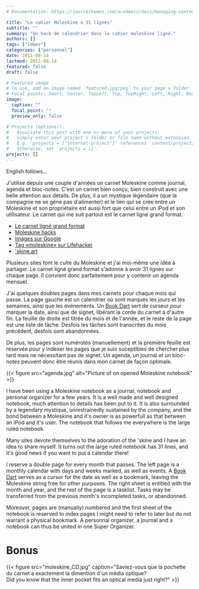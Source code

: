 ```yaml
---
# Documentation: https://sourcethemes.com/academic/docs/managing-content/

title: "Le cahier Moleskine a 31 lignes"
subtitle: ""
summary: "Un hack de calendrier dans le cahier moleskine ligné."
authors: []
tags: ["idées"]
categories: ["personnel"]
date: 2011-08-14
lastmod: 2011-08-14
featured: false
draft: false

# Featured image
# To use, add an image named `featured.jpg/png` to your page's folder.
# Focal points: Smart, Center, TopLeft, Top, TopRight, Left, Right, BottomLeft, Bottom, BottomRight.
image:
  caption: ""
  focal_point: ""
  preview_only: false

# Projects (optional).
#   Associate this post with one or more of your projects.
#   Simply enter your project's folder or file name without extension.
#   E.g. `projects = ["internal-project"]` references `content/project/deep-learning/index.md`.
#   Otherwise, set `projects = []`.
projects: []
---
```


English follows...

J'utilise depuis une couple d'années un carnet Moleskine comme
journal, agenda et bloc-notes. C'est un carnet bien conçu, bien
construit avec une belle attention aux détails. De plus, il a un
mystique légendaire (que la compagnie ne se gêne pas d'alimenter) et
le lien qui se crée entre un Moleskine et son propriétaire est aussi
fort que celui entre un iPod et son utilisateur. Le carnet qui me suit
partout est le carnet ligné grand format.

* [Le carnet ligné grand format](http://www.moleskine.com/fr/catalogue/classic/notebooks/carnet_lign%C3%A9_%E2%80%93_grand_format.php)
* [Moleskine hacks](http://www.moleskine.com/mymoleskine/community/mymoleskine_hacks.php)
* [Images sur Google](http://www.google.ca/search?q=moleskine&amp;um=1&amp;ie=UTF-8&amp;tbm=isch&amp;source=og&amp;sa=N&amp;hl=en&amp;tab=wi&amp;biw=1114&amp;bih=743)
* [Tag «moleskine» sur Lifehacker](http://lifehacker.com/moleskine/)
* ['skine.art](http://www.skineart.com/)

Plusieurs sites font le culte du Moleskine et j'ai moi-même une
idée à partager. Le carnet ligné grand format s'adonne à avoir 31
lignes sur chaque page. Il convient donc parfaitement pour y contenir un
agenda mensuel.

J'ai quelques doubles pages dans mes carnets pour chaque mois
qui passe. La page gauche est un calendrier où sont marqués
les jours et les semaines, ainsi que les événements. Un
[Book Dart](href="http://www.bookdarts.com/") sert de curseur pour
marquer la date, ainsi que de signet, libérant la corde du carnet à
d'autre fin. La feuille de droite est titrée du mois et de l'année, et
le reste de la page est une liste de tâche. Desfois les tâches sont
transcrites du mois précédent, desfois sont abandonnées.

De plus, les pages sont numérotés (manuellement) et la première
feuille est réservée pour y indexer les pages que je suis suceptibles
de chercher plus tard mais ne nécessitant pas de signet. Un agenda, un
journal et un bloc-notes peuvent donc être réunis dans mon carnet de
façon optimale.

{{< figure src="agenda.jpg" alt="Picture of on opened Moleskine notebook" >}}

I have been using a Moleskine notebook as a journal, notebook and
personal organizer for a few years. It is a well made and well designed
notebook, much attention to details has been put to it. It is also
surrounded by a legendary mystique, unrestrainedly sustained by the
company, and the bond between a Moleskine and it's owner is as powerfull
as that between an iPod and it's user. The notebook that follows me
everywhere is the large ruled notebook.

Many sites devote themselves to the adoration of the 'skine and I
have an idea to share myself. It turns out the large ruled notebook has
31 lines, and it's good news if you want to put a calendar there!

I reserve a double page for every month that passes. The left page is
a monthly calendar with days and weeks marked, as well as events. A
[Book Dart](href="http://www.bookdarts.com/") serves as a cursor for
the date as well as a bookmark, leaving the Moleskine string free for
other purposes. The right sheet is entitled with the month and year, and
the rest of the page is a tasklist. Tasks may be transferred from the
previous month's incompleted tasks, or abandonned.

Moreover, pages are (manually) numbered and the first sheet of the
notebook is reserved to index pages I might need to refer to later but
do not warrant a physical bookmark. A personnal organizer, a journal and
a notebook can thus be united in one Super Organizer.

# Bonus

{{< figure src="moleskine_CD.jpg" caption="Saviez-vous que la pochette du carnet a exactement la dimention d'un média optique?<br />Did you know that the inner pocket fits an optical media just right?" >}}
